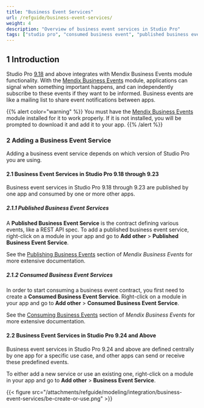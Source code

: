```yaml
---
title: "Business Event Services"
url: /refguide/business-event-services/
weight: 4
description: "Overview of business event services in Studio Pro"
tags: ["studio pro", "consumed business event", "published business event"]
---
```


## 1 Introduction

Studio Pro [9.18](/releasenotes/studio-pro/9.18/) and above integrates with Mendix Business Events module functionality. With the [Mendix Business Events](/appstore/modules/business-events/) module, applications can signal when something important happens, and can independently subscribe to these events if they want to be informed. Business events are like a mailing list to share event notifications between apps.

{{% alert color="warning" %}}
You must have the [Mendix Business Events](https://marketplace.mendix.com/link/component/202649) module installed for it to work properly. If it is not installed, you will be prompted to download it and add it to your app.
{{% /alert %}}

### 2 Adding a Business Event Service

Adding a business event service depends on which version of Studio Pro you are using. 

#### 2.1 Business Event Services in Studio Pro 9.18 through 9.23

Business event services in Studio Pro 9.18 through 9.23 are published by one app and consumed by one or more other apps.

##### 2.1.1 Published Business Event Services

A **Published Business Event Service** is the contract defining various events, like a REST API spec. To add a published business event service, right-click on a module in your app and go to **Add other** > **Published Business Event Service**.

See the [Publishing Business Events](/appstore/modules/business-events/#publish-be) section of *Mendix Business Events* for more extensive documentation.

##### 2.1.2 Consumed Business Event Services

In order to start consuming a business event contract, you first need to create a **Consumed Business Event Service**. Right-click on a module in your app and go to **Add other** > **Consumed Business Event Service**.

See the [Consuming Business Events](/appstore/modules/business-events/#consume-be) section of *Mendix Business Events* for more extensive documentation.

#### 2.2 Business Event Services in Studio Pro 9.24 and Above

Business event services in Studio Pro 9.24 and above are defined centrally by one app for a specific use case, and other apps can send or receive these predefined events.

To either add a new service or use an existing one, right-click on a module in your app and go to **Add other** > **Business Event Service**. 

{{< figure src="/attachments/refguide/modeling/integration/business-event-services/be-create-or-use.png" >}}
